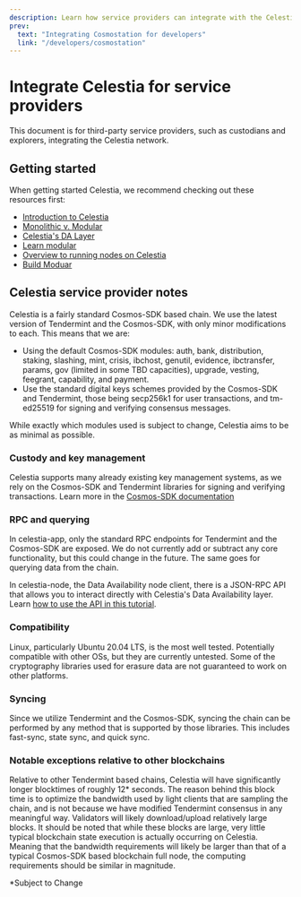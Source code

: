 ```yaml
---
description: Learn how service providers can integrate with the Celestia network.
prev:
  text: "Integrating Cosmostation for developers"
  link: "/developers/cosmostation"
---
```


# Integrate Celestia for service providers

This document is for third-party service providers, such as custodians and
explorers, integrating the Celestia network.

## Getting started

When getting started Celestia, we recommend checking out these resources first:

- [Introduction to Celestia](../learn/how-celestia-works/introduction.md)
- [Monolithic v. Modular](../learn/how-celestia-works/monolithic-vs-modular.md)
- [Celestia's DA Layer](../learn/how-celestia-works/data-availability-layer.md)
- [Learn modular](https://celestia.org/learn.md)
- [Overview to running nodes on Celestia](../nodes/overview.md)
- [Build Moduar](./build-modular.md)

## Celestia service provider notes

Celestia is a fairly standard Cosmos-SDK based chain. We use the latest version
of Tendermint and the Cosmos-SDK, with only minor modifications to each. This
means that we are:

- Using the default Cosmos-SDK modules: auth, bank, distribution, staking,
  slashing, mint, crisis, ibchost, genutil, evidence, ibctransfer, params, gov
  (limited in some TBD capacities), upgrade, vesting, feegrant, capability, and
  payment.
- Use the standard digital keys schemes provided by the Cosmos-SDK and
  Tendermint, those being secp256k1 for user transactions, and tm-ed25519 for
  signing and verifying consensus messages.

While exactly which modules used is subject to change, Celestia aims to be as
minimal as possible.

### Custody and key management

Celestia supports many already existing key management systems, as we rely on
the Cosmos-SDK and Tendermint libraries for signing and verifying transactions.
Learn more in the
[Cosmos-SDK documentation](https://docs.cosmos.network/main/basics/accounts.html#keys-accounts-addresses-and-signatures)

### RPC and querying

In celestia-app, only the standard RPC endpoints for Tendermint and the
Cosmos-SDK are exposed. We do not currently add or subtract any core
functionality, but this could change in the future. The same goes for querying
data from the chain.

In celestia-node, the Data Availability node client, there is a JSON-RPC API
that allows you to interact directly with Celestia's Data Availability layer.
Learn [how to use the API in this tutorial](./node-tutorial.md).

### Compatibility

Linux, particularly Ubuntu 20.04 LTS, is the most well tested. Potentially
compatible with other OSs, but they are currently untested. Some of the
cryptography libraries used for erasure data are not guaranteed to work on
other platforms.

### Syncing

Since we utilize Tendermint and the Cosmos-SDK, syncing the chain can be
performed by any method that is supported by those libraries. This includes
fast-sync, state sync, and quick sync.

### Notable exceptions relative to other blockchains

Relative to other Tendermint based chains, Celestia will have significantly
longer blocktimes of roughly 12\* seconds. The reason behind this block time is to
optimize the bandwidth used by light clients that are sampling the chain, and
is not because we have modified Tendermint consensus in any meaningful way.
Validators will likely download/upload relatively large blocks. It should be
noted that while these blocks are large, very little typical blockchain state
execution is actually occurring on Celestia. Meaning that the bandwidth
requirements will likely be larger than that of a typical Cosmos-SDK based
blockchain full node, the computing requirements should be similar in
magnitude.

\*Subject to Change
